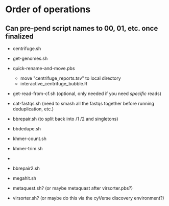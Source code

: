 # Order of operations
## Can pre-pend script names to 00, 01, etc. once finalized

* centrifuge.sh
* get-genomes.sh

* quick-rename-and-move.pbs
    * move "centrifuge_reports.tsv" to local directory
    * interactive_centrifuge_bubble.R
* get-read-from-cf.sh (optional, only needed if you need *specific* reads)
* cat-fastqs.sh (need to smash all the fastqs together before running deduplication, etc.)
* bbrepair.sh (to split back into /1 /2 and singletons)
* bbdedupe.sh
* khmer-count.sh
* khmer-trim.sh
* ~~~khmer-extract.pbs~~~
* bbrepair2.sh
* megahit.sh
* metaquest.sh? (or maybe metaquast after virsorter.pbs?)
* virsorter.sh? (or maybe do this via the cyVerse discovery environment?)
